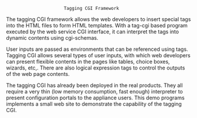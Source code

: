 
                          Tagging CGI Framework

The tagging CGI framework allows the web developers to insert special tags
into the HTML files to form HTML templates. With a tag-cgi based program
executed by the web service CGI interface, it can interpret the tags into
dynamic contents using cgi-schemas.

User inputs are passed as environments that can be referenced using tags.
Tagging CGI allows several types of user inputs, with which web developers
can present flexible contents in the pages like tables, choice boxes,
wizards, etc,. There are also logical expression tags to control the
outputs of the web page contents.

The tagging CGI has already been deployed in the real products. They all
require a very thin (low memory consumption, fast enough) interpreter to
present configuration portals to the appliance users. This demo programs
implements a small web site to demonstrate the capability of the tagging
CGI.
